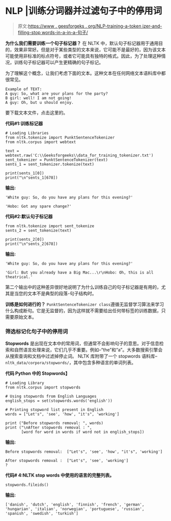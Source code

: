 # NLP |训练分词器并过滤句子中的停用词

> 原文:[https://www . geesforgeks . org/NLP-training-a-token izer-and-filling-stop words-in-a-in-a-句子/](https://www.geeksforgeeks.org/nlp-training-a-tokenizer-and-filtering-stopwords-in-a-sentence/)

**为什么我们需要训练一个句子标记器？**
在 NLTK 中，默认句子标记器用于通用目的，效果非常好。但是对于某些类型的文本来说，它可能不是最好的，因为该文本可能使用非标准的标点符号，或者它可能具有独特的格式。因此，为了处理这种情况，训练句子标记器可以产生更精确的句子标记。

为了理解这个概念，让我们考虑下面的文本。这种文本在任何网络文本语料库中都很常见。

```
Example of TEXT:
A guy: So, what are your plans for the party?
B girl: well! I am not going!
A guy: Oh, but u should enjoy.
```

要下载文本文件，点击这里的。

**代码#1:训练标记器**

```
# Loading Libraries
from nltk.tokenize import PunktSentenceTokenizer
from nltk.corpus import webtext

text = webtext.raw('C:\\Geeksforgeeks\\data_for_training_tokenizer.txt')
sent_tokenizer = PunktSentenceTokenizer(text)
sents_1 = sent_tokenizer.tokenize(text)

print(sents_1[0])
print("\n"sents_1[678])
```

**输出:**

```
'White guy: So, do you have any plans for this evening?'

'Hobo: Got any spare change?'

```

**代码#2:默认句子标记器**

```
from nltk.tokenize import sent_tokenize
sents_2 = sent_tokenize(text)

print(sents_2[0])
print("\n"sents_2[678])
```

**输出:**

```
'White guy: So, do you have any plans for this evening?'

'Girl: But you already have a Big Mac...\r\nHobo: Oh, this is all theatrical.'

```

第二个输出中的这种差异很好地说明了为什么训练自己的句子标记器是有用的，尤其是当您的文本不是典型的段落-句子结构时。

**训练是如何进行的？**
`PunktSentenceTokenizer class`遵循无监督学习算法来学习什么构成断句。它是无监督的，因为这样就不需要给出任何带标签的训练数据，只需要原始文本。

### 筛选标记化句子中的停用词

**Stopwords** 是出现在文本中的常用词，但通常不会影响句子的意思。对于信息检索和自然语言处理来说，它们几乎不重要。例如–“the”和“a”。大多数搜索引擎会从搜索查询和文档中过滤掉停止词。
NLTK 库附带了一个 stopwords 语料库–`nltk_data/corpora/stopwords/`，其中包含多种语言的单词列表。

**代码 Python 中的 Stopwords】**

```
# Loading Library
from nltk.corpus import stopwords

# Using stopwords from English Languages
english_stops = set(stopwords.words('english'))

# Printing stopword list present in English
words = ["Let's", 'see', 'how', "it's", 'working']

print ("Before stopwords removal: ", words)
print ("\nAfter stopwords removal : ",
       [word for word in words if word not in english_stops])
```

**输出:**

```
Before stopwords removal:  ["Let's", 'see', 'how', "it's", 'working']

After stopwords removal :  ["Let's", 'see', 'working']
?
```

**代码# 4:NLTK stop words 中使用的语言的完整列表。**

```
stopwords.fileids()
```

**输出:**

```
['danish', 'dutch', 'english', 'finnish', 'french', 'german',
'hungarian', 'italian', 'norwegian', 'portuguese', 'russian',
'spanish', 'swedish', 'turkish']
```